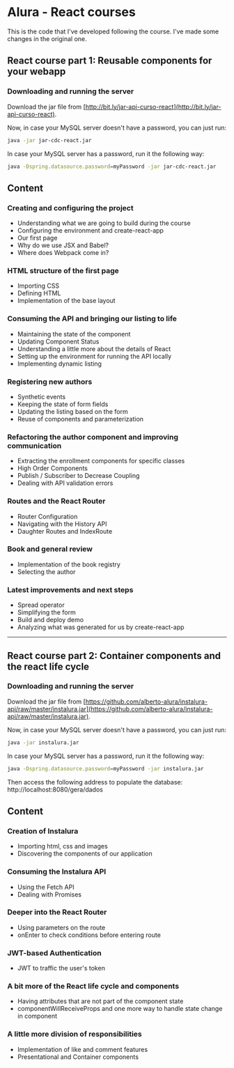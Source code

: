 # Alura - React courses

This is the code that I've developed following the course. I've made some changes in the original one.

## React course part 1: Reusable components for your webapp

### Downloading and running the server

Download the jar file from [http://bit.ly/jar-api-curso-react](http://bit.ly/jar-api-curso-react).

Now, in case your MySQL server doesn't have a password, you can just run:

```bash
java -jar jar-cdc-react.jar
```

In case your MySQL server has a password, run it the following way:

```bash
java -Dspring.datasource.password=myPassword -jar jar-cdc-react.jar
```

## Content

### Creating and configuring the project

 - Understanding what we are going to build during the course
 - Configuring the environment and create-react-app
 - Our first page
 - Why do we use JSX and Babel?
 - Where does Webpack come in?

### HTML structure of the first page

 - Importing CSS
 - Defining HTML
 - Implementation of the base layout

### Consuming the API and bringing our listing to life

 - Maintaining the state of the component
 - Updating Component Status
 - Understanding a little more about the details of React
 - Setting up the environment for running the API locally
 - Implementing dynamic listing

### Registering new authors

 - Synthetic events
 - Keeping the state of form fields
 - Updating the listing based on the form
 - Reuse of components and parameterization

### Refactoring the author component and improving communication

 - Extracting the enrollment components for specific classes
 - High Order Components
 - Publish / Subscriber to Decrease Coupling
 - Dealing with API validation errors

### Routes and the React Router

 - Router Configuration
 - Navigating with the History API
 - Daughter Routes and IndexRoute

### Book and general review

 - Implementation of the book registry
 - Selecting the author

### Latest improvements and next steps

 - Spread operator
 - Simplifying the form
 - Build and deploy demo
 - Analyzing what was generated for us by create-react-app

---

## React course part 2: Container components and the react life cycle

### Downloading and running the server

Download the jar file from [https://github.com/alberto-alura/instalura-api/raw/master/instalura.jar](https://github.com/alberto-alura/instalura-api/raw/master/instalura.jar).

Now, in case your MySQL server doesn't have a password, you can just run:

```bash
java -jar instalura.jar
```

In case your MySQL server has a password, run it the following way:

```bash
java -Dspring.datasource.password=myPassword -jar instalura.jar
```

Then access the following address to populate the database: http://localhost:8080/gera/dados

## Content

### Creation of Instalura

 - Importing html, css and images
 - Discovering the components of our application

### Consuming the Instalura API

 - Using the Fetch API
 - Dealing with Promises

### Deeper into the React Router

 - Using parameters on the route
 - onEnter to check conditions before entering route

### JWT-based Authentication

 - JWT to traffic the user's token

### A bit more of the React life cycle and components

 - Having attributes that are not part of the component state
 - componentWillReceiveProps and one more way to handle state change in component

### A little more division of responsibilities

 - Implementation of like and comment features
 - Presentational and Container components
